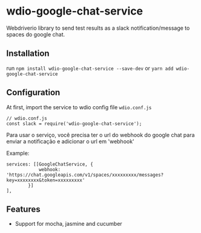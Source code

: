 # wdio-google-chat-service

Webdriverio library to send test results as a slack notification/message to spaces do google chat.

## Installation

run `npm install wdio-google-chat-service --save-dev` or `yarn add wdio-google-chat-service`

## Configuration

At first, import the service to wdio config file `wdio.conf.js`

```
// wdio.conf.js
const slack = require('wdio-google-chat-service');
```

Para usar o serviço, você precisa ter o url do webhook do google chat para enviar a notificação e adicionar o url em 'webhook'

Example:

```
services: [[GoogleChatService, {
            webhook: 'https://chat.googleapis.com/v1/spaces/xxxxxxxxx/messages?key=xxxxxxxx&token=xxxxxxxxx'
        }]
],
```

## Features

- Support for mocha, jasmine and cucumber